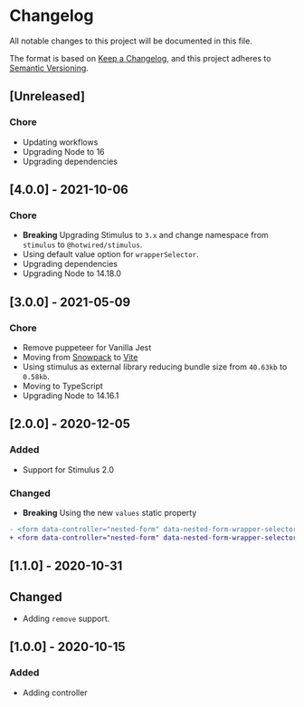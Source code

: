 # Changelog
All notable changes to this project will be documented in this file.

The format is based on [Keep a Changelog](https://keepachangelog.com/en/1.0.0/),
and this project adheres to [Semantic Versioning](https://semver.org/spec/v2.0.0.html).

## [Unreleased]

### Chore

- Updating workflows
- Upgrading Node to 16
- Upgrading dependencies

## [4.0.0] - 2021-10-06

### Chore

- **Breaking** Upgrading Stimulus to `3.x` and change namespace from `stimulus` to `@hotwired/stimulus`.
- Using default value option for `wrapperSelector`.
- Upgrading dependencies
- Upgrading Node to 14.18.0

## [3.0.0] - 2021-05-09

### Chore

- Remove puppeteer for Vanilla Jest
- Moving from [Snowpack](https://www.snowpack.dev/) to [Vite](https://github.com/vitejs/vite)
- Using stimulus as external library reducing bundle size from `40.63kb` to `0.58kb`.
- Moving to TypeScript
- Upgrading Node to 14.16.1

## [2.0.0] - 2020-12-05

### Added

- Support for Stimulus 2.0

### Changed

- **Breaking** Using the new `values` static property

```diff
- <form data-controller="nested-form" data-nested-form-wrapper-selector=".nested-form-wrapper">
+ <form data-controller="nested-form" data-nested-form-wrapper-selector-value=".nested-form-wrapper">
```

## [1.1.0] - 2020-10-31

## Changed

- Adding `remove` support.

## [1.0.0] - 2020-10-15

### Added

- Adding controller
